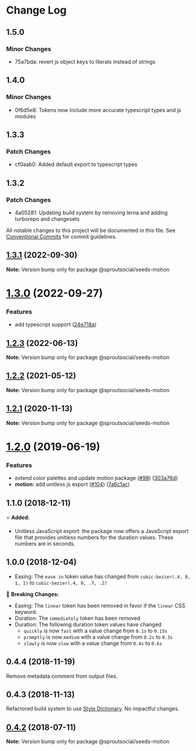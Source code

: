 # Change Log

## 1.5.0

### Minor Changes

- 75a7bda: revert js object keys to literals instead of strings

## 1.4.0

### Minor Changes

- 0f6d5e8: Tokens now include more accurate typescript types and js modules

## 1.3.3

### Patch Changes

- cf0aab0: Added default export to typescript types

## 1.3.2

### Patch Changes

- 4a05281: Updating build system by removing lerna and adding turborepo and changesets

All notable changes to this project will be documented in this file.
See [Conventional Commits](https://conventionalcommits.org) for commit guidelines.

## [1.3.1](https://github.com/sproutsocial/seeds-packets/compare/@sproutsocial/seeds-motion@1.3.0...@sproutsocial/seeds-motion@1.3.1) (2022-09-30)

**Note:** Version bump only for package @sproutsocial/seeds-motion

# [1.3.0](https://github.com/sproutsocial/seeds-packets/compare/@sproutsocial/seeds-motion@1.2.3...@sproutsocial/seeds-motion@1.3.0) (2022-09-27)

### Features

- add typescript support ([24e718a](https://github.com/sproutsocial/seeds-packets/commit/24e718a26955f40b5645ba86600ff8aa8ba941fa))

## [1.2.3](https://github.com/sproutsocial/seeds-packets/compare/@sproutsocial/seeds-motion@1.2.2...@sproutsocial/seeds-motion@1.2.3) (2022-06-13)

**Note:** Version bump only for package @sproutsocial/seeds-motion

## [1.2.2](https://github.com/sproutsocial/seeds-packets/compare/@sproutsocial/seeds-motion@1.2.1...@sproutsocial/seeds-motion@1.2.2) (2021-05-12)

**Note:** Version bump only for package @sproutsocial/seeds-motion

## [1.2.1](https://github.com/sproutsocial/seeds-packets/compare/@sproutsocial/seeds-motion@1.2.0...@sproutsocial/seeds-motion@1.2.1) (2020-11-13)

**Note:** Version bump only for package @sproutsocial/seeds-motion

# [1.2.0](https://github.com/sproutsocial/seeds/compare/@sproutsocial/seeds-motion@0.4.3...@sproutsocial/seeds-motion@1.2.0) (2019-06-19)

### Features

- extend color palettes and update motion package ([#98](https://github.com/sproutsocial/seeds/issues/98)) ([303a76d](https://github.com/sproutsocial/seeds/commit/303a76d))
- **motion:** add unitless js export ([#104](https://github.com/sproutsocial/seeds/issues/104)) ([7a6c1ac](https://github.com/sproutsocial/seeds/commit/7a6c1ac))

## 1.1.0 (2018-12-11)

⭐️ **Added:**

- Unitless JavaScript export: the package now offers a JavaScript export file that provides unitless numbers for the duration values. These numbers are in seconds.

## 1.0.0 (2018-12-04)

- Easing: The `ease in` token value has changed from `cubic-bezier(.4, 0, 1, 1)` to `cubic-bezier(.4, 0, .7, .2)`

🚨 **Breaking Changes:**

- Easing: The `linear` token has been removed in favor if the `linear` CSS keyword.
- Duration: The `immediately` token has been removed
- Duration: The following duration token values have changed
  - `quickly` is now `fast` with a value change from `0.1s` to `0.15s`
  - `promptly` is now `medium` with a value change from `0.2s` to `0.3s`
  - `slowly` is now `slow` with a value change from `0.4s` to `0.6s`

## 0.4.4 (2018-11-19)

Remove metadata comment from output files.

## 0.4.3 (2018-11-13)

Refactored build system to use [Style Dictionary](https://amzn.github.io/style-dictionary). No impactful changes.

<a name="0.4.2"></a>

## [0.4.2](https://github.com/sproutsocial/seeds/compare/@sproutsocial/seeds-motion@0.4.1...@sproutsocial/seeds-motion@0.4.2) (2018-07-11)

**Note:** Version bump only for package @sproutsocial/seeds-motion
